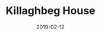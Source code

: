 ---
title: Killaghbeg House
titleID: killaghbeg-house-obrien.md
key: G
rhythm: reel
date: 2019-02-12
location: Other
tags: obrien
regtuneoftheweek:
slowtuneoftheweek:
mp3_file:
mp3_source:
mp3_licence:
mp3_url:
alt_mp3_url:
source: Wellington
abc_source: Wellington Tunebook Collection
abc_url: /tunebooks/other/obrien.pdf
abc: |
    X:6
    T:Killaghbeg House
    T:Ah, Surely
    C:Trad, arr. Paddy O'Brien
    R:reel
    I:speed 350
    M:C|
    K:G
    B|AFAc BG~G2|BGBd gedB|AFAc BGBd|egdc BG~G2|
    AFAc BG~G2|BGBd gfga|bgag egfa|gedc BGG:|
    a|bg~g2 agef|gfge dega|bg~g2 aged|eaag ea~a2|
    bg ~g2 agef|gfge dega|bgag egfa|gedc BG G2:|
    
    

---